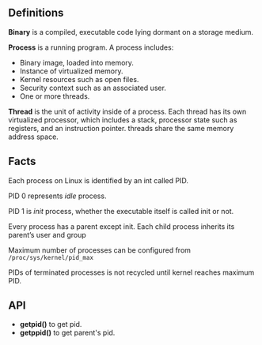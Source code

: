 ## Definitions

**Binary** is a compiled, executable code lying dormant on a storage medium.

**Process** is a running program. A process includes:
- Binary image, loaded into memory.
- Instance of virtualized memory.
- Kernel resources such as open files.
- Security context such as an associated user.
- One or more threads.

**Thread** is the unit of activity inside of a process. Each thread has its own virtualized
processor, which includes a stack, processor state such as registers, and an instruction
pointer. threads share the same memory address space.

## Facts

Each process on Linux is identified by an int called PID.

PID 0 represents *idle* process.

PID 1 is *init* process, whether the executable itself is called init or not.

Every process has a parent except init. Each child process inherits its parent’s user
and group

Maximum number of processes can be configured from `/proc/sys/kernel/pid_max`

PIDs of terminated processes is not recycled until kernel reaches maximum PID.

## API

- **getpid()** to get pid.
- **getppid()** to get parent's pid.
